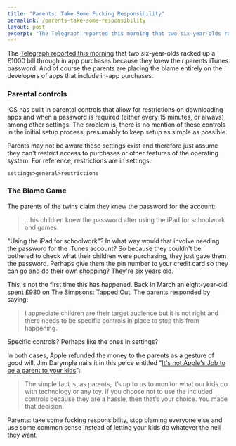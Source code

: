 ```yaml
---
title: "Parents: Take Some Fucking Responsibility"
permalink: /parents-take-some-responsibility
layout: post
excerpt: "The Telegraph reported this morning that two six-year-olds racked up a £1000 bill through in app purchases because they knew their parents iTunes password. And of course the parents are placing the blame entirely on the developers of apps that include in-app purchases."
---
```


The [Telegraph reported this morning](http://www.telegraph.co.uk/technology/apple/10346236/Twins-rack-up-1000-iPad-bill-buying-virtual-pets.html) that two six-year-olds racked up a £1000 bill through in app purchases because they knew their parents iTunes password. And of course the parents are placing the blame entirely on the developers of apps that include in-app purchases.

### Parental controls

iOS has built in parental controls that allow for restrictions on downloading apps and when a password is required (either every 15 minutes, or always) among other settings. The problem is, there is no mention of these controls in the initial setup process, presumably to keep setup as simple as possible. 

Parents may not be aware these settings exist and therefore just assume they can't restrict access to purchases or other features of the operating system. For reference, restrictions are in settings:

	settings>general>restrictions

	
### The Blame Game

The parents of the twins claim they knew the password for the account:

>...his children knew the password after using the iPad for schoolwork and games.

"Using the iPad for schoolwork"? In what way would that involve needing the password for the iTunes account? So because they couldn't be bothered to check what their children were purchasing, they just gave them the password. Perhaps give them the pin number to your credit card so they can go and do their own shopping? They're six years old.

This is not the first time this has happened. Back in March an eight-year-old [spent £980 on The Simpsons: Tapped Out](http://www.belfasttelegraph.co.uk/breakingnews/offbeat/boy-racks-up-a-1000-ipad-bill-29128775.html). The parents responded by saying:

>I appreciate children are their target audience but it is not right and there needs to be specific controls in place to stop this from happening.

Specific controls? Perhaps like the ones in settings?

In both cases, Apple refunded the money to the parents as a gesture of good will. Jim Darymple nails it in this peice entitled "[It's not Apple's Job to be a parent to your kids](http://www.loopinsight.com/2013/03/05/its-not-apples-job-to-be-a-parent-to-your-kids/)":

>The simple fact is, as parents, it’s up to us to monitor what our kids do with technology or any toy. If you choose not to use the included controls because they are a hassle, then that’s your choice. You made that decision.

Parents: take some fucking responsibility, stop blaming everyone else and use some common sense instead of letting your kids do whatever the hell they want.


